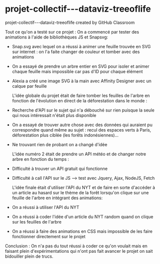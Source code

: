 # projet-collectif---dataviz-treeoflife
projet-collectif---dataviz-treeoflife created by GitHub Classroom

Tout ce qu'on a testé sur ce projet :
  On a commencé par tester des animations à l'aide de bibliothèques JS et Snapsvg:
- Snap.svg avec lequel on a réussi à animer une feuille trouvée en SVG sur internet : on l'a faite changer de couleur et tomber avec des animations 
- On a essayé de prendre un arbre entier en SVG pour isoler et animer chaque feuille mais impossible car pas d'ID pour chaque élément
- Alexia a créé une image SVG à la main avec Affinity Designer avec un calque par feuille 

  L'idée globale du projet était de faire tomber les feuilles de l'arbre en fonction de l'évolution en direct de la déforestation dans le monde :
- Recherche d'API sur le sujet qui n'a débouché sur rien puisque la seule qui nous intéressait n'était plus disponible 
- On a essayé de trouver autre chose avec des données qui auraient pu correspondre quand même au sujet : recul des espaces verts à Paris, déforestation plus ciblée (les forêts indonésiennes)...
- Ne trouvant rien de probant on a changé d'idée 

  L'idée numéro 2 était de prendre un API météo et de changer notre arbre en fonction du temps :
- Difficulté à trouver un API gratuit qui fonctionne 
- Difficulté à call l'API sur le JS --> test avec Jquery, Ajax, NodeJS, Fetch

  L'idée finale était d'utiliser l'API du NYT et de faire en sorte d'accéder à un article au hasard sur le thème de la forêt lorsqu'on clique sur une feuille de l'arbre en intégrant des animations:
- On a réussi à utiliser l'API du NYT   
- On a réussi à coder l'idée d'un article du NYT random quand on clique sur les feuilles de l'arbre
- On a réussi à faire des animations en CSS mais impossible de les faire fonctionner directement sur le projet 

Conclusion : 
On n'a pas du tout réussi à coder ce qu'on voulait mais en faisant plein d'expérimentations qui n'ont pas fait avancer le projet on sait bidouiller plein de trucs.
